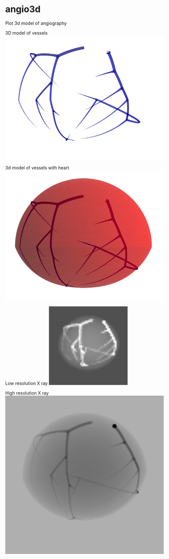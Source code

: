 # angio3d
Plot 3d model of angiography

3D model of vessels
![](images/0_120_00.png)

3d model of vessels with heart
![](images/0_120_000.png)

Low resolution X ray
![](images/000.png)

High resolution X ray
![](images/001.png)